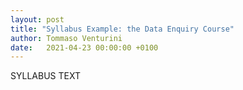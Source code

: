```yaml
---
layout: post
title: "Syllabus Example: the Data Enquiry Course"
author: Tommaso Venturini
date:   2021-04-23 00:00:00 +0100
---
```

SYLLABUS TEXT